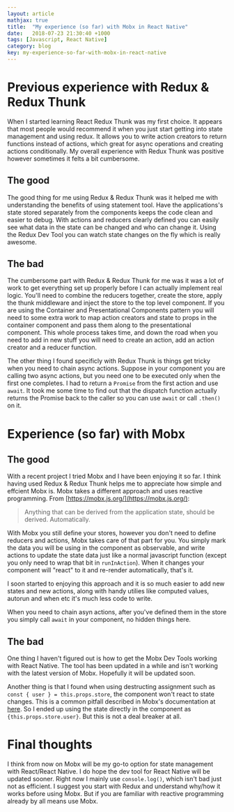 ```yaml
---
layout: article
mathjax: true
title:  "My experience (so far) with Mobx in React Native"
date:   2018-07-23 21:30:40 +1000
tags: [Javascript, React Native]
category: blog
key: my-experience-so-far-with-mobx-in-react-native
---
```


# Previous experience with Redux & Redux Thunk

When I started learning React Redux Thunk was my first choice. It appears that most people would recommend it when you just start getting into state management and using redux. It allows you to write action creators to return functions instead of actions, which great for async operations and creating actions conditionally. My overall experience with Redux Thunk was positive however sometimes it felts a bit cumbersome.

## The good

The good thing for me using Redux & Redux Thunk was it helped me with understanding the benefits of using statement tool. Have the applications's state stored separately from the components keeps the code clean and easier to debug. With actions and reducers clearly defined you can easily see what data in the state can be changed and who can change it. Using the Redux Dev Tool you can watch state changes on the fly which is really awesome.

## The bad

The cumbersome part with Redux & Redux Thunk for me was it was a lot of work to get everything set up properly before I can actually implement real logic. You'll need to combine the reducers together, create the store, apply the thunk middleware and inject the store to the top level component. If you are using the Container and Presentational Components pattern you will need to some extra work to map action creators and state to props in the container component and pass them along to the presentational component. This whole process takes time, and down the road when you need to add in new stuff you will need to create an action, add an action creator and a reducer function.

The other thing I found specificly with Redux Thunk is things get tricky when you need to chain async actions. Suppose in your component you are calling two async actions, but you need one to be executed only when the first one completes. I had to return a `Promise` from the first action and use `await`. It took me some time to find out that the dispatch function actually returns the Promise back to the caller so you can use `await` or call `.then()` on it.

# Experience (so far) with Mobx 

## The good

With a recent project I tried Mobx and I have been enjoying it so far. I think having used Redux & Redux Thunk helps me to appreciate how simple and effcient Mobx is. Mobx takes a different approach and uses reactive programming. From [https://mobx.js.org/](https://mobx.js.org/):

> Anything that can be derived from the application state, should be derived. Automatically.

With Mobx you still define your stores, however you don't need to define reducers and actions, Mobx takes care of that part for you. You simply mark the data you will be using in the component as observable, and write actions to update the state data just like a normal javascript function (except you only need to wrap that bit in `runInAction`). When it changes your component will "react" to it and re-render automatically, that's it.

I soon started to enjoying this approach and it is so much easier to add new states and new actions, along with handy utilies like computed values, autorun and when etc it's much less code to write. 

When you need to chain asyn actions, after you've defined them in the store you simply call `await` in your component, no hidden things here.

## The bad

One thing I haven't figured out is how to get the Mobx Dev Tools working with React Native. The tool has been updated in a while and isn't working with the latest version of Mobx. Hopefully it will be updated soon.

Another thing is that I found when using destructing assignment such as `const { user } = this.props.store`, the component won't react to state changes. This is a common pitfall described in Mobx's documentation at [here](https://mobx.js.org/best/pitfalls.html#don-t-copy-observables-properties-and-store-them-locally). So I ended up using the state directly in the component as `{this.props.store.user}`. But this is not a deal breaker at all.

# Final thoughts
I think from now on Mobx will be my go-to option for state management with React/React Native. I do hope the dev tool for React Native will be updated sooner. Right now I mainly use `console.log()`, which isn't bad just not as efficient. I suggest you start with Redux and understand why/how it works before using Mobx. But if you are familiar with reactive programming already by all means use Mobx.